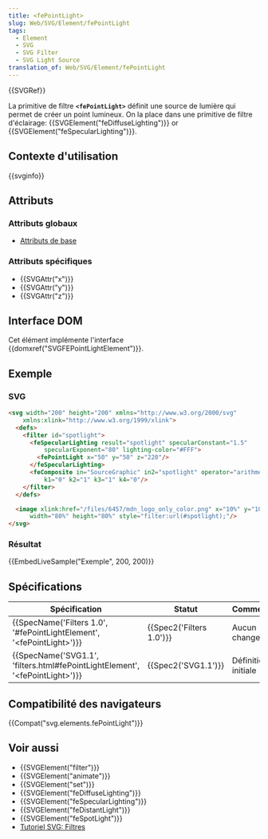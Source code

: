 ```yaml
---
title: <fePointLight>
slug: Web/SVG/Element/fePointLight
tags:
  - Element
  - SVG
  - SVG Filter
  - SVG Light Source
translation_of: Web/SVG/Element/fePointLight
---
```

{{SVGRef}}

La primitive de filtre **`<fePointLight>`** définit une source de lumière qui permet de créer un point lumineux. On la place dans une primitive de filtre d'éclairage: {{SVGElement("feDiffuseLighting")}} or {{SVGElement("feSpecularLighting")}}.

## Contexte d'utilisation

{{svginfo}}

## Attributs

### Attributs globaux

- [Attributs de base](/fr/docs/Web/SVG/Attribute#Attributs_de_base)

### Attributs spécifiques

- {{SVGAttr("x")}}
- {{SVGAttr("y")}}
- {{SVGAttr("z")}}

## Interface DOM

Cet élément implémente l'interface {{domxref("SVGFEPointLightElement")}}.

## Exemple

### SVG

```html
<svg width="200" height="200" xmlns="http://www.w3.org/2000/svg"
    xmlns:xlink="http://www.w3.org/1999/xlink">
  <defs>
    <filter id="spotlight">
      <feSpecularLighting result="spotlight" specularConstant="1.5"
          specularExponent="80" lighting-color="#FFF">
        <fePointLight x="50" y="50" z="220"/>
      </feSpecularLighting>
      <feComposite in="SourceGraphic" in2="spotlight" operator="arithmetic"
          k1="0" k2="1" k3="1" k4="0"/>
    </filter>
  </defs>

  <image xlink:href="/files/6457/mdn_logo_only_color.png" x="10%" y="10%"
      width="80%" height="80%" style="filter:url(#spotlight);"/>
</svg>
```

### Résultat

{{EmbedLiveSample("Exemple", 200, 200)}}

## Spécifications

| Spécification                                                                                                | Statut                           | Commentaire         |
| ------------------------------------------------------------------------------------------------------------ | -------------------------------- | ------------------- |
| {{SpecName('Filters 1.0', '#fePointLightElement', '&lt;fePointLight&gt;')}}         | {{Spec2('Filters 1.0')}} | Aucun changement    |
| {{SpecName('SVG1.1', 'filters.html#fePointLightElement', '&lt;fePointLight&gt;')}} | {{Spec2('SVG1.1')}}         | Définition initiale |

## Compatibilité des navigateurs

{{Compat("svg.elements.fePointLight")}}

## Voir aussi

- {{SVGElement("filter")}}
- {{SVGElement("animate")}}
- {{SVGElement("set")}}
- {{SVGElement("feDiffuseLighting")}}
- {{SVGElement("feSpecularLighting")}}
- {{SVGElement("feDistantLight")}}
- {{SVGElement("feSpotLight")}}
- [Tutoriel SVG: Filtres](/fr/docs/Web/SVG/Tutoriel/filtres)

